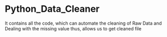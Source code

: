 # Python_Data_Cleaner
It contains all the code, which can automate the cleaning of Raw Data and Dealing with the missing value thus, allows us to get cleaned file
